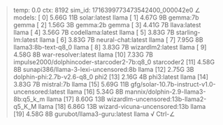 > temp: 0.0 ctx: 8192 sim_id: 1716399773473542400_000042e0
∠ models:
 [ 0] 5.66G 11B           solar:latest                             llama
 [ 1] 4.67G 9B            gemma:7b                                 gemma
 [ 2] 1.56G 3B            gemma:2b                                 gemma
 [ 3] 4.41G 7B            llava:latest                             llama
 [ 4] 3.56G 7B            codellama:latest                         llama
 [ 5] 3.83G 7B            starling-lm:latest                       llama
 [ 6] 3.83G 7B            neural-chat:latest                       llama
 [ 7] 7.95G 8B            llama3:8b-text-q8_0                      llama
 [ 8] 3.83G 7B            wizardlm2:latest                         llama
 [ 9] 4.58G 8B            war-resolver:latest                      llama
 [10] 7.33G 7B            impulse2000/dolphincoder-starcoder2-7b:q8_0    starcoder2
 [11] 4.58G 8B            sunapi386/llama-3-lexi-uncensored:8b         llama
 [12] 2.75G 3B            dolphin-phi:2.7b-v2.6-q8_0                phi2
 [13] 2.16G 4B            phi3:latest                              llama
 [14] 3.83G 7B            mistral:7b                               llama
 [15] 5.69G 11B           gfg/solar-10.7b-instruct-v1.0-uncensored:latest         llama
 [16] 5.34G 8B            mannix/dolphin-2.9-llama3-8b:q5_k_m         llama
 [17] 8.60G 13B           wizardlm-uncensored:13b-llama2-q5_K_M         llama
 [18] 6.86G 13B           wizard-vicuna-uncensored:13b             llama
 [19] 4.58G 8B            gurubot/llama3-guru:latest               llama
√ Ctrl-∠
